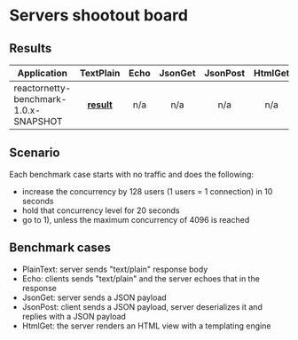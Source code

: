 # Servers shootout board
## Results

| Application  | TextPlain | Echo | JsonGet | JsonPost | HtmlGet | Trends |
| ---  | :---: | :---: | :---: | :---: | :---: | :---: |
| reactornetty-benchmark-1.0.x-SNAPSHOT | [**result**](bench/reactornetty-benchmark-1.0.x-SNAPSHOT/TextPlain/index.html) | n/a | n/a | n/a | n/a | [**result**](bench/reactornetty-benchmark-1.0.x-SNAPSHOT/Trends/index.html) |

## Scenario

Each benchmark case starts with no traffic and does the following:

- increase the concurrency by 128 users (1 users = 1 connection) in 10 seconds
- hold that concurrency level for 20 seconds
- go to 1), unless the maximum concurrency of 4096 is reached

## Benchmark cases
- PlainText: server sends "text/plain" response body
- Echo: clients sends "text/plain" and the server echoes that in the response
- JsonGet: server sends a JSON payload
- JsonPost: client sends a JSON payload, server deserializes it and replies with a JSON payload
- HtmlGet: the server renders an HTML view with a templating engine

